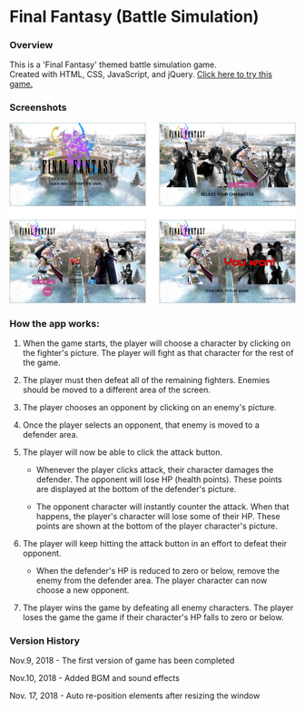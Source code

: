 # Final Fantasy (Battle Simulation)

### Overview

This is a 'Final Fantasy' themed battle simulation game.  
Created with HTML, CSS, JavaScript, and jQuery.  [Click here to try this game.](https://aka-joe.github.io/unit-4-game/)

### Screenshots

![Alt text](./assets/images/screenshots.jpg "Screensshots")

### How the app works:

1. When the game starts, the player will choose a character by clicking on the fighter's picture. The player will fight as that character for the rest of the game.

2. The player must then defeat all of the remaining fighters. Enemies should be moved to a different area of the screen.

3. The player chooses an opponent by clicking on an enemy's picture.

4. Once the player selects an opponent, that enemy is moved to a defender area.

5. The player will now be able to click the attack button.

   * Whenever the player clicks attack, their character damages the defender. The opponent will lose HP (health points). These points are displayed at the bottom of the defender's picture.
   
   * The opponent character will instantly counter the attack. When that happens, the player's character will lose some of their HP. These points are shown at the bottom of the player character's picture.

6. The player will keep hitting the attack button in an effort to defeat their opponent.

   * When the defender's HP is reduced to zero or below, remove the enemy from the defender area. The player character can now choose a new opponent.

7. The player wins the game by defeating all enemy characters. The player loses the game the game if their character's HP falls to zero or below.

### Version History

Nov.9, 2018 - The first version of game has been completed

Nov.10, 2018 - Added BGM and sound effects

Nov. 17, 2018 - Auto re-position elements after resizing the window
